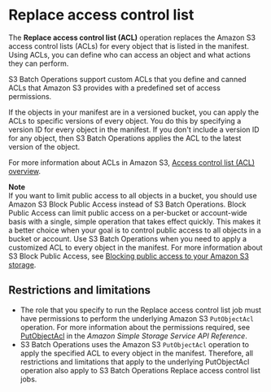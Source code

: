 # Replace access control list<a name="batch-ops-put-object-acl"></a>

The **Replace access control list \(ACL\)** operation replaces the Amazon S3 access control lists \(ACLs\) for every object that is listed in the manifest\. Using ACLs, you can define who can access an object and what actions they can perform\.

S3 Batch Operations support custom ACLs that you define and canned ACLs that Amazon S3 provides with a predefined set of access permissions\.

If the objects in your manifest are in a versioned bucket, you can apply the ACLs to specific versions of every object\. You do this by specifying a version ID for every object in the manifest\. If you don't include a version ID for any object, then S3 Batch Operations applies the ACL to the latest version of the object\.

For more information about ACLs in Amazon S3, [Access control list \(ACL\) overview](acl-overview.md)\.

**Note**  
If you want to limit public access to all objects in a bucket, you should use Amazon S3 Block Public Access instead of S3 Batch Operations\. Block Public Access can limit public access on a per\-bucket or account\-wide basis with a single, simple operation that takes effect quickly\. This makes it a better choice when your goal is to control public access to all objects in a bucket or account\. Use S3 Batch Operations when you need to apply a customized ACL to every object in the manifest\. For more information about S3 Block Public Access, see [Blocking public access to your Amazon S3 storage](access-control-block-public-access.md)\.

## Restrictions and limitations<a name="batch-ops-put-object-acl-restrictions"></a>
+ The role that you specify to run the Replace access control list job must have permissions to perform the underlying Amazon S3 `PutObjectAcl` operation\. For more information about the permissions required, see [PutObjectAcl](https://docs.aws.amazon.com/AmazonS3/latest/API/API_PutObjectAcl.html) in the *Amazon Simple Storage Service API Reference*\.
+ S3 Batch Operations uses the Amazon S3 `PutObjectAcl` operation to apply the specified ACL to every object in the manifest\. Therefore, all restrictions and limitations that apply to the underlying PutObjectAcl operation also apply to S3 Batch Operations Replace access control list jobs\.